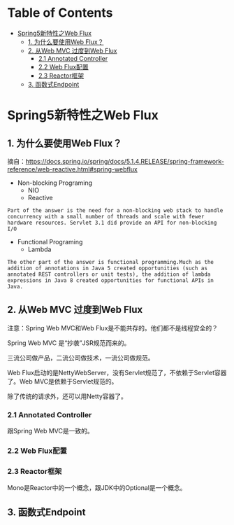 # Table of Contents

* [Spring5新特性之Web Flux](#spring5新特性之web-flux)
  * [1. 为什么要使用Web Flux？](#1-为什么要使用web-flux？)
  * [2. 从Web MVC 过度到Web Flux](#2-从web-mvc-过度到web-flux)
    * [2.1 Annotated Controller](#21-annotated-controller)
    * [2.2 Web Flux配置](#22-web-flux配置)
    * [2.3 Reactor框架](#23-reactor框架)
  * [3. 函数式Endpoint](#3-函数式endpoint)

# Spring5新特性之Web Flux

## 1. 为什么要使用Web Flux？

摘自：https://docs.spring.io/spring/docs/5.1.4.RELEASE/spring-framework-reference/web-reactive.html#spring-webflux 

- Non-blocking Programing
  - NIO
  - Reactive

```
Part of the answer is the need for a non-blocking web stack to handle concurrency with a small number of threads and scale with fewer hardware resources. Servlet 3.1 did provide an API for non-blocking I/O
```

- Functional Programing
  - Lambda

```
The other part of the answer is functional programming.Much as the addition of annotations in Java 5 created opportunities (such as annotated REST controllers or unit tests), the addition of lambda expressions in Java 8 created opportunities for functional APIs in Java.
```



## 2. 从Web MVC 过度到Web Flux

注意：Spring Web MVC和Web Flux是不能共存的。他们都不是线程安全的？

Spring Web MVC 是“抄袭”JSR规范而来的。

三流公司做产品，二流公司做技术，一流公司做规范。

Web Flux启动的是NettyWebServer，没有Servlet规范了，不依赖于Servlet容器了。Web MVC是依赖于Servlet规范的。

除了传统的请求外，还可以用Netty容器了。

### 2.1 Annotated Controller

跟Spring Web MVC是一致的。

### 2.2 Web Flux配置

### 2.3 Reactor框架

Mono是Reactor中的一个概念，跟JDK中的Optional是一个概念。

## 3. 函数式Endpoint